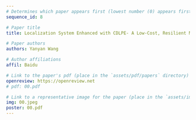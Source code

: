 ```yaml
---
# Determines which paper appears first (lowest number (0) appears first)
sequence_id: 8

# Paper title
title: Localization System Enhanced with CDLPE- A Low-Cost, Resilient Map-Matching Algorithm

# Paper authors
authors: Yanyan Wang

# Author affiliations
affil: Baidu

# Link to the paper's pdf (place in the `assets/pdf/papers` directory)
openreview: https://openreview.net
# pdf: 00.pdf

# Link to a representative image for the paper (place in the `assets/img/papers` directory)
img: 00.jpeg
poster: 00.pdf
---
```


